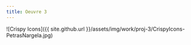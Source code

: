 ```yaml
---
title: Oeuvre 3
---
```


![Crispy Icons]({{ site.github.url }}/assets/img/work/proj-3/CrispyIcons-PetrasNargela.jpg)
